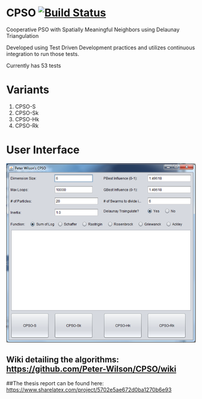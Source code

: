 # CPSO   [![Build Status](https://travis-ci.org/Peter-Wilson/CPSO.svg?branch=develop)](https://travis-ci.org/Peter-Wilson/CPSO)
Cooperative PSO with Spatially Meaningful Neighbors using Delaunay Triangulation

Developed using Test Driven Development practices and utilizes continuous integration to run those tests.

Currently has 53 tests

# Variants
1. CPSO-S
2. CPSO-Sk
3. CPSO-Hk
4. CPSO-Rk
 
# User Interface
![ui mockup](https://github.com/Peter-Wilson/CPSO/blob/develop/pictures/UI%20Mockup/finished_ui.png)

## Wiki detailing the algorithms: https://github.com/Peter-Wilson/CPSO/wiki

##The thesis report can be found here: https://www.sharelatex.com/project/5702e5ae672d0ba1270b6e93
